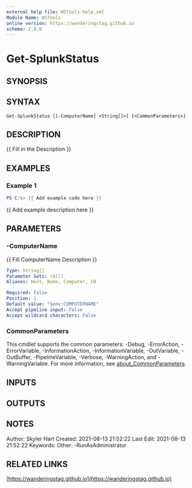 ```yaml
---
external help file: WSTools-help.xml
Module Name: WSTools
online version: https://wanderingstag.github.io
schema: 2.0.0
---
```


# Get-SplunkStatus

## SYNOPSIS

## SYNTAX

```
Get-SplunkStatus [[-ComputerName] <String[]>] [<CommonParameters>]
```

## DESCRIPTION
{{ Fill in the Description }}

## EXAMPLES

### Example 1
```powershell
PS C:\> {{ Add example code here }}
```

{{ Add example description here }}

## PARAMETERS

### -ComputerName
{{ Fill ComputerName Description }}

```yaml
Type: String[]
Parameter Sets: (All)
Aliases: Host, Name, Computer, CN

Required: False
Position: 1
Default value: "$env:COMPUTERNAME"
Accept pipeline input: False
Accept wildcard characters: False
```

### CommonParameters
This cmdlet supports the common parameters: -Debug, -ErrorAction, -ErrorVariable, -InformationAction, -InformationVariable, -OutVariable, -OutBuffer, -PipelineVariable, -Verbose, -WarningAction, and -WarningVariable. For more information, see [about_CommonParameters](http://go.microsoft.com/fwlink/?LinkID=113216).

## INPUTS

## OUTPUTS

## NOTES
Author: Skyler Hart
Created: 2021-08-13 21:52:22
Last Edit: 2021-08-13 21:52:22
Keywords:
Other:
    -RunAsAdministrator

## RELATED LINKS

[https://wanderingstag.github.io](https://wanderingstag.github.io)

